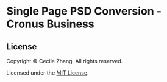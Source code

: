 # Single Page PSD Conversion - Cronus Business

## License

Copyright &copy; Cecile Zhang. All rights reserved.

Licensed under the [MIT License]("./LICENSE").
